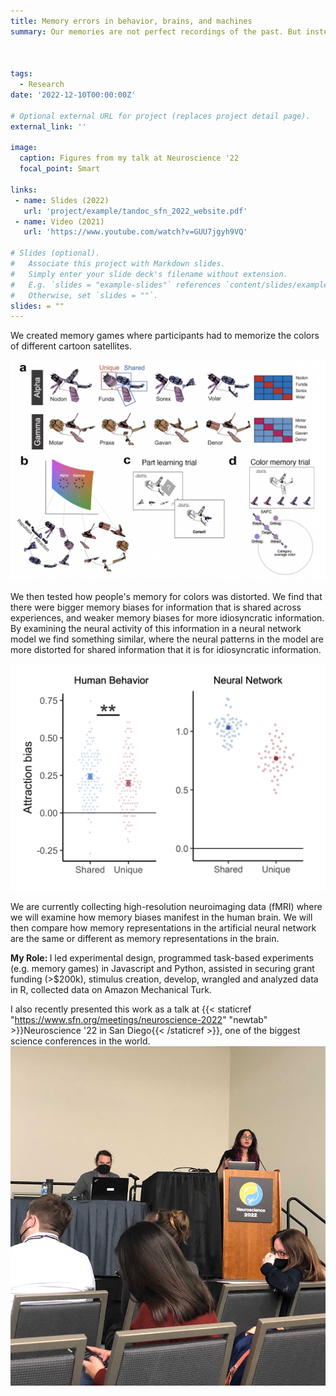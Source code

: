 ```yaml
---
title: Memory errors in behavior, brains, and machines
summary: Our memories are not perfect recordings of the past. But instead are prone to error, misinformation, and bias. As part of my PhD work, I have been identifying what memories are most susceptible to such biases. By combining behavioral experiments, fMRI, and neural networks, we show that memory biases similarly exist in humans and machines. We find that these biases are not random mistakes, but are a product of an optimal learning system.



tags:
  - Research
date: '2022-12-10T00:00:00Z'

# Optional external URL for project (replaces project detail page).
external_link: ''

image:
  caption: Figures from my talk at Neuroscience '22
  focal_point: Smart

links:
 - name: Slides (2022)
   url: 'project/example/tandoc_sfn_2022_website.pdf'
 - name: Video (2021)
   url: 'https://www.youtube.com/watch?v=GUU7jgyh9VQ'

# Slides (optional).
#   Associate this project with Markdown slides.
#   Simply enter your slide deck's filename without extension.
#   E.g. `slides = "example-slides"` references `content/slides/example-slides.md`.
#   Otherwise, set `slides = ""`.
slides: = ""
---
```


We created memory games where participants had to memorize the colors of different cartoon satellites.

![Memory game visualization](memorygame.png)

We then tested how people's memory for colors was distorted. We find that there were bigger memory biases for information that is shared across experiences, and weaker memory biases for more idiosyncratic information. By examining the neural activity of this information in a neural network model we find something similar, where the neural patterns in the model are more distorted for shared information that it is for idiosyncratic information. 

![Main finding](finding.png)


We are currently collecting high-resolution neuroimaging data (fMRI) where we will examine how memory biases manifest in the human brain. We will then compare how memory representations in the artificial neural network are the same or different as memory representations in the brain. 

<strong> My Role: </strong> I led experimental design, programmed task-based experiments (e.g. memory games) in Javascript and Python, assisted in securing grant funding (>$200k), stimulus creation, develop, wrangled and analyzed data in R, collected data on Amazon Mechanical Turk.

I also recently presented this work as a talk at {{< staticref "https://www.sfn.org/meetings/neuroscience-2022" "newtab" >}}Neuroscience '22 in San Diego{{< /staticref >}}, one of the biggest science conferences in the world.
![SfN 2022 Talk](sfntalk.jpg)


